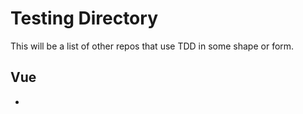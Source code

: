 # Testing Directory

This will be a list of other repos that use TDD in some shape or form.

## Vue
- 

